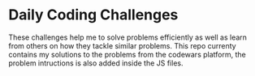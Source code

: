 # Daily Coding Challenges

These challenges help me to solve problems efficiently as well as learn from others on how they tackle similar problems. This repo currenty contains my solutions to the problems from the codewars platform, the problem intructions is also added inside the JS files.
